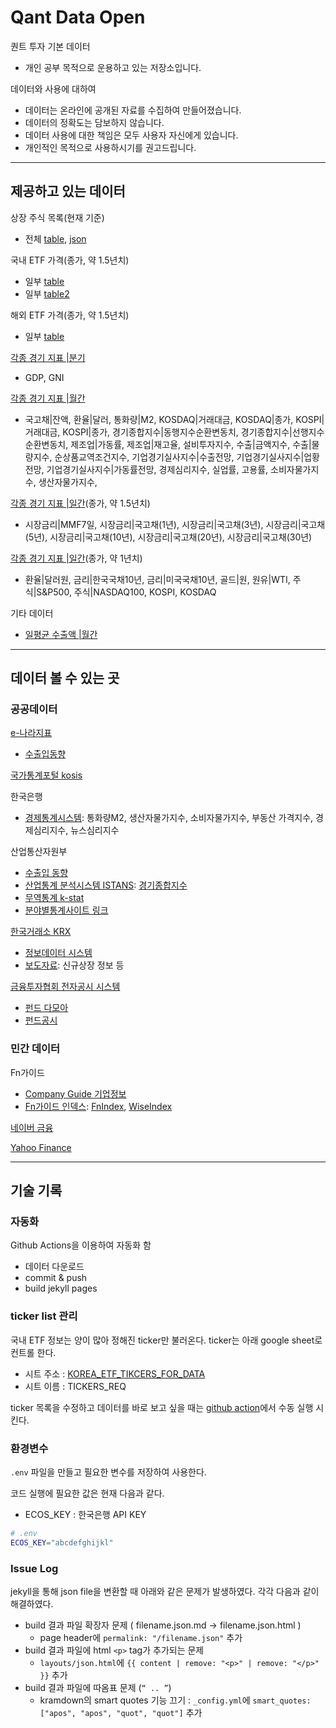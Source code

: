 # Qant Data Open

퀀트 투자 기본 데이터 
* 개인 공부 목적으로 운용하고 있는 저장소입니다.

데이터와 사용에 대하여
* 데이터는 온라인에 공개된 자료를 수집하여 만들어졌습니다. 
* 데이터의 정확도는 담보하지 않습니다. 
* 데이터 사용에 대한 책임은 모두 사용자 자신에게 있습니다. 
* 개인적인 목적으로 사용하시기를 권고드립니다.

---

## 제공하고 있는 데이터

상장 주식 목록(현재 기준)
* 전체 [table](https://pinedance.github.io/quant-data-open/dist/CompanyList.html), [json](https://pinedance.github.io/quant-data-open/dist/CompanyList.json)

국내 ETF 가격(종가, 약 1.5년치)
* 일부 [table](https://pinedance.github.io/quant-data-open/dist/KRX/etf-price-selected.html)
* 일부 [table2](https://pinedance.github.io/quant-data-open/dist/NV/etf-price-selected.html)

해외 ETF 가격(종가, 약 1.5년치)
* 일부 [table](https://pinedance.github.io/quant-data-open/dist/YH/etf-adjusted-price-selected.html)

[각종 경기 지표 |분기](https://pinedance.github.io/quant-data-open/dist/ECOS/economic-data-quarterly.html)
* GDP, GNI

[각종 경기 지표 |월간](https://pinedance.github.io/quant-data-open/dist/ECOS/economic-data-monthly.html)
* 국고채|잔액, 환율|달러, 통화량|M2, KOSDAQ|거래대금, KOSDAQ|종가, KOSPI|거래대금, KOSPI|종가, 경기종합지수|동행지수순환변동치, 경기종합지수|선행지수순환변동치, 제조업|가동률, 제조업|재고율, 설비투자지수, 수출|금액지수, 수출|물량지수, 순상품교역조건지수, 기업경기실사지수|수출전망, 기업경기실사지수|업황전망, 기업경기실사지수|가동률전망, 경제심리지수, 실업률, 고용률, 소비자물가지수, 생산자물가지수, 

[각종 경기 지표 |일간](https://pinedance.github.io/quant-data-open/dist/ECOS/economic-data-daliy.html)(종가, 약 1.5년치)
* 시장금리|MMF7일, 시장금리|국고채(1년), 시장금리|국고채(3년), 시장금리|국고채(5년), 시장금리|국고채(10년), 시장금리|국고채(20년), 시장금리|국고채(30년)

[각종 경기 지표 |일간](https://pinedance.github.io/quant-data-open/dist/NV/economic-data-daliy.html)(종가, 약 1년치)
* 환율|달러원, 금리|한국국채10년, 금리|미국국채10년, 골드|원, 원유|WTI, 주식|S&P500, 주식|NASDAQ100, KOSPI, KOSDAQ

기타 데이터
* [일평균 수출액 |월간](https://pinedance.github.io/quant-data-open/dist/M/average-daily-exports_kr.html)

---

## 데이터 볼 수 있는 곳

### 공공데이터

[e-나라지표](http://www.index.go.kr)
* [수출입동향](http://www.index.go.kr/potal/main/EachDtlPageDetail.do?idx_cd=1066)

[국가통계포털 kosis](https://kosis.kr/)

한국은행
* [경제통계시스템](https://ecos.bok.or.kr/): 통화량M2, 생산자물가지수, 소비자물가지수, 부동산 가격지수, 경제심리지수, 뉴스심리지수

산업통산자원부
* [수출입 동향](https://www.motie.go.kr/search/search.do?site=main&kwd=%EC%9B%94+%EC%88%98%EC%B6%9C%EC%9E%85+%EB%8F%99%ED%96%A5&category=c2&reSrchFlag=&currentPage=1&detailSearch=&srchFd=%24param.srchFd&sort=r&date=%24param.date&start-date=&end-date=&preCondi=%24param.preCondi&rowPerPage=10&fdTot=%24param.fdTot&fdTitle=%24param.fdTitle&fdContent=%24param.fdContent&fdFile=%24param.fdFile&fdNotice=%24param.fdNotice&ppkFlag=weekly&searchOption=allword&searchRange=fdTot&searchOptionAnd=&searchOptionOr=)
* [산업통계 분석시스템 ISTANS](https://www.istans.or.kr/mainMenu.do): [경기종합지수](https://www.istans.or.kr/su/newSuTab.do?scode=S99)
* [무역통계 k-stat](https://stat.kita.net/stat/kts/sum/SumImpExpTotalList.screen)
* [분야별통계사이트 링크](http://www.motie.go.kr/motie/py/sa/staticsitee/staticsite.jsp)

[한국거래소 KRX](http://www.krx.co.kr)
* [정보데이터 시스템](http://data.krx.co.kr/)
* [보도자료](http://open.krx.co.kr/contents/OPN/05/05000000/OPN05000000.jsp): 신규상장 정보 등

[금융투자협회 전자공시 시스템](https://dis.kofia.or.kr/)
* [펀드 다모아](https://dis.kofia.or.kr/websquare/index.jsp?w2xPath=/wq/damoa/DISFundAnnFundUnit.xml&divisionId=MDIS08006000000000&serviceId=SDIS08006000000)
* [펀드공시](https://dis.kofia.or.kr/websquare/index.jsp?w2xPath=/wq/fundann/DISFundAnnSrch.xml&divisionId=MDIS01001000000000&serviceId=SDIS01001000000)

### 민간 데이터

Fn가이드
* [Company Guide 기업정보](https://comp.fnguide.com)
* [Fn가이드 인덱스](http://www.fnindex.co.kr/): [FnIndex](http://www.fnindex.co.kr/overview/I/MIS), [WiseIndex](https://www.wiseindex.com/Index/Index#/WMI500)

[네이버 금융](https://finance.naver.com/)

[Yahoo Finance](https://finance.yahoo.com/)

---

## 기술 기록

### 자동화

Github Actions을 이용하여 자동화 함 

* 데이터 다운로드
* commit & push
* build jekyll pages 

### ticker list 관리

국내 ETF 정보는 양이 많아 정해진 ticker만 불러온다. ticker는 아래 google sheet로 컨트롤 한다. 

* 시트 주소 : [KOREA_ETF_TIKCERS_FOR_DATA](https://docs.google.com/spreadsheets/d/1UqlIF8aXCsRhGYPHttIgtgVDNbyUJOtOmEsM4u3q5H0/)
* 시트 이름 : TICKERS_REQ

ticker 목록을 수정하고 데이터를 바로 보고 싶을 때는 [github action](https://github.com/pinedance/quant-data-open/actions/workflows/get-commit-push2.yml)에서 수동 실행 시킨다. 

### 환경변수

`.env` 파일을 만들고 필요한 변수를 저장하여 사용한다. 

코드 실행에 필요한 값은 현재 다음과 같다. 
* ECOS_KEY : 한국은행 API KEY

```bash
# .env
ECOS_KEY="abcdefghijkl"
```

### Issue Log

jekyll을 통해 json file을 변환할 때 아래와 같은 문제가 발생하였다. 각각 다음과 같이 해결하였다. 

* build 결과 파일 확장자 문제 ( filename.json.md → filename.json.html )
  - page header에 `permalink: "/filename.json"` 추가
* build 결과 파일에 html `<p>` tag가 추가되는 문제
  - `layouts/json.html`에 `{{ content | remove: "<p>" | remove: "</p>" }}` 추가
* build 결과 파일에 따옴표 문제 (`“ .. ”`)
  - kramdown의 smart quotes 기능 끄기 : `_config.yml`에 `smart_quotes: ["apos", "apos", "quot", "quot"]` 추가
